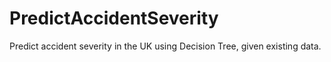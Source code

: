 # PredictAccidentSeverity
Predict accident severity in the UK using Decision Tree, given existing data.

